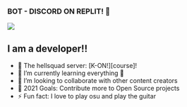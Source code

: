 ### BOT - DISCORD ON REPLIT! 👋

![](https://media.discordapp.net/attachments/844415422598348800/845920025797853224/12x.png)

## I am a developer!!

- 🔭 The hellsquad server: [K-ON!][course]!
- 🌱 I’m currently learning everything 🤣
- 👯 I’m looking to collaborate with other content creators
- 🥅 2021 Goals: Contribute more to Open Source projects
- ⚡ Fun fact: I love to play osu and play the guitar   
